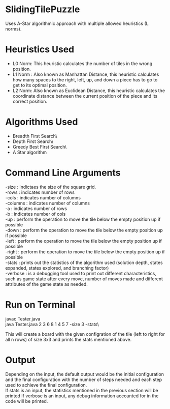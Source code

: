 # SlidingTilePuzzle
Uses A-Star algorithmic approach with multiple allowed heuristics (L norms).

# Heuristics Used
- L0 Norm: This heuristic calculates the number of tiles in the wrong position.
- L1 Norm : Also known as Manhattan Distance, this heuristic calculates how many spaces to the right, left, up, and down a piece has to go to get to its optimal position.
- L2 Norm: Also known as Euclidean Distance, this heuristic calculates the coordinate distance between the current position of the piece and its correct position.

# Algorithms Used
- Breadth First Search\  
- Depth First Search\
- Greedy Best First Search\
- A Star algorithm

# Command Line Arguments
-size : indictaes the size of the square grid.\
-rows : indicates number of rows\
-cols : indicates number of columns\
-columns : indicates number of columns\
-a : indicates number of rows\
-b : indicates number of cols\
-up : perform the operation to move the tile below the empty position up if possible\
-down : perform the operation to move the tile below the empty position up if possible\
-left : perform the operation to move the tile below the empty position up if possible\
-right : perform the operation to move the tile below the empty position up if possible\
-stats : prints out the statistics of the algorithm used (solution depth, states expanded, states explored, and branching factor)\
-verbose : is a debugging tool used to print out different characteristics, such as game state after every move, number of moves made and different attributes of the game state as needed.

# Run on Terminal
javac Tester.java\
java Tester.java 2 3 6 8 1 4 5 7 -size 3 -stats\

This will create a board with the given configration of the tile (left to right for all n rows) of size 3x3 and prints the stats mentioned above.

# Output
Depending on the input, the default output would be the initial configuration and the final configuration with the number of steps needed and each step used to achieve the final configuration.\
If stats is an input, the statistics mentioned in the previous section will be printed
If verbose is an input, any debug information accounted for in the code will be printed.
